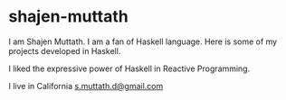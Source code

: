# shajen-muttath
I am Shajen Muttath. I am a fan of Haskell language. Here is some of my projects developed in Haskell.

I liked the expressive power of Haskell in Reactive Programming. 

I live in California
s.muttath.d@gmail.com
